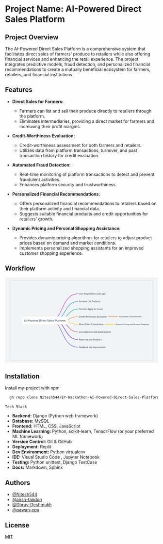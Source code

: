 # Project Name: AI-Powered Direct Sales Platform

## Project Overview

The AI-Powered Direct Sales Platform is a comprehensive system that facilitates direct sales of farmers' produce to retailers while also offering financial services and enhancing the retail experience. The project integrates predictive models, fraud detection, and personalized financial recommendations to create a mutually beneficial ecosystem for farmers, retailers, and financial institutions.

## Features

- **Direct Sales for Farmers:**
   - Farmers can list and sell their produce directly to retailers through the platform.
   - Eliminates intermediaries, providing a direct market for farmers and increasing their profit margins.

- **Credit-Worthiness Evaluation:**
   - Credit-worthiness assessment for both farmers and retailers.
   - Utilizes data from platform transactions, turnover, and past transaction history for credit evaluation.

- **Automated Fraud Detection:**
   - Real-time monitoring of platform transactions to detect and prevent fraudulent activities.
   - Enhances platform security and trustworthiness.

- **Personalized Financial Recommendations:**
   - Offers personalized financial recommendations to retailers based on their platform activity and financial data.
   - Suggests suitable financial products and credit opportunities for retailers' growth.

- **Dynamic Pricing and Personal Shopping Assistance:**
   - Provides dynamic pricing algorithms for retailers to adjust product prices based on demand and market conditions.
   - Implements personalized shopping assistants for an improved customer shopping experience.

## Workflow
![Diagram](https://github.com/Nitesh544/EY-Hackathon-AI-Powered-Direct-Sales-Platform/blob/main/workflow.png?raw=true)

## Installation

Install my-project with npm

```bash
  gh repo clone Nitesh544/EY-Hackathon-AI-Powered-Direct-Sales-Platform
```
    Tech Stack

- **Backend:** Django (Python web framework)
- **Database:** MySQL
- **Frontend:** HTML, CSS, JavaScript
- **Machine Learning:** Python, scikit-learn, TensorFlow (or your preferred ML framework)
- **Version Control:** Git & GitHub
- **Deployment:** Replit
- **Dev Environment:** Python virtualenv 
- **IDE:** Visual Studio Code , Jupyter Notebook
- **Testing:** Python unittest, Django TestCase
- **Docs:** Markdown, Sphinx


## Authors

- [@Nitesh544](https://github.com/Nitesh544)
- [@ansh-tandon](https://github.com/ansh-tandon)
- [@Dhruv-Deshmukh](https://github.com/Dhruv-Deshmukh)
- [@pawan-cpu](https://github.com/pawan-cpu)



## License

[MIT](https://choosealicense.com/licenses/mit/)

